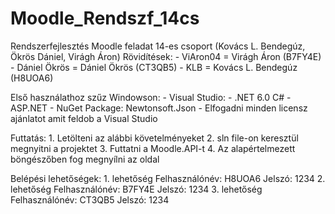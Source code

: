 # Moodle_Rendszf_14cs
Rendszerfejlesztés Moodle feladat 14-es csoport (Kovács L. Bendegúz, Ökrös Dániel, Virágh Áron)
Rövidítések:
	- ViAron04 = Virágh Áron (B7FY4E)
	- Dániel Ökrös = Dániel Ökrös (CT3QB5)
	- KLB = Kovács L. Bendegúz (H8UOA6)
	
Első használathoz szűz Windowson:
	- Visual Studio:
		- .NET 6.0 C#
		- ASP.NET
		- NuGet Package: Newtonsoft.Json
		- Elfogadni minden licensz ajánlatot amit feldob a Visual Studio

Futtatás:
	1. Letölteni az alábbi követelményeket
	2. sln file-on keresztül megnyitni a projektet
	3. Futtatni a Moodle.API-t
	4. Az alapértelmezett böngészőben fog megnyílni az oldal
	
Belépési lehetőségek:
	1. lehetőség
	Felhasználónév: H8UOA6
	Jelszó: 1234
	2. lehetőség
	Felhasználónév: B7FY4E
	Jelszó: 1234
	3. lehetőség
	Felhasználónév: CT3QB5
	Jelszó: 1234
